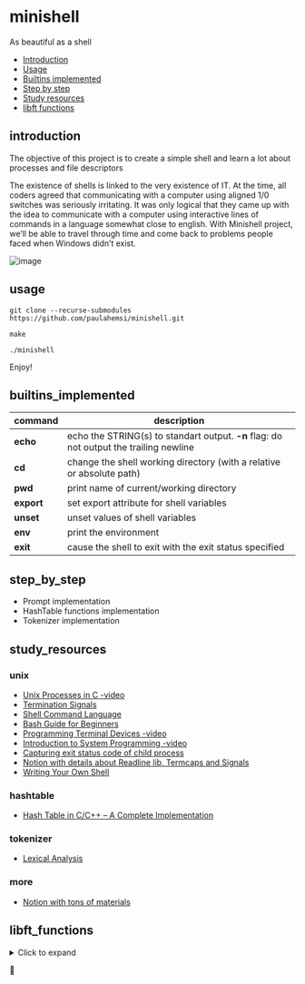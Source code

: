 # minishell
As beautiful as a shell

* [Introduction](#introduction)
* [Usage](#usage)
* [Builtins implemented](#builtins_implemented)
* [Step by step](#step_by_step)
* [Study resources](#study_resources)
* [libft functions](#libft_functions)

## introduction

The objective of this project is to create a simple shell and learn a lot about processes and file descriptors

The existence of shells is linked to the very existence of IT. At the time, all coders agreed that communicating with a computer using aligned 1/0 switches was seriously irritating. It was only logical that they came up with the idea to communicate with a computer using interactive lines of commands in a language somewhat close to english.
With Minishell project, we’ll be able to travel through time and come back to problems people faced when Windows didn’t exist.

![image](https://user-images.githubusercontent.com/63563271/127766732-743a1cf4-6d1e-4663-b8d6-1705f69c63dd.png)


## usage

`git clone --recurse-submodules https://github.com/paulahemsi/minishell.git`

`make`

`./minishell`

Enjoy! 

## builtins_implemented

command | description  |
---|------|
**echo** | echo the STRING(s) to standart output. **-n** flag: do not output the trailing newline |
**cd** | change the shell working directory	(with a relative or absolute path)|
**pwd** | print name of current/working directory	|
**export** | set export attribute for shell variables | 
**unset** | unset values of shell variables |
**env** | print the environment	| 
**exit** | cause the shell to exit with the exit status specified	| 

## step_by_step

* Prompt implementation
* HashTable functions implementation
* Tokenizer implementation

## study_resources

### unix
* [Unix Processes in C -video](https://www.youtube.com/playlist?list=PLfqABt5AS4FkW5mOn2Tn9ZZLLDwA3kZUY)
* [Termination Signals](https://www.gnu.org/software/libc/manual/html_node/Termination-Signals.html)
* [Shell Command Language](https://pubs.opengroup.org/onlinepubs/009695399/utilities/xcu_chap02.html#tag_02_10)
* [Bash Guide for Beginners](https://tldp.org/LDP/Bash-Beginners-Guide/html/index.html)
* [Programming Terminal Devices -video](https://www.youtube.com/watch?v=t5sC6G73oo4)
* [Introduction to System Programming -video](https://www.youtube.com/watch?v=qThI-U34KYs&list=PL7B2bn3G_wfC-mRpG7cxJMnGWdPAQTViW)
* [Capturing exit status code of child process](https://stackoverflow.com/questions/27306764/capturing-exit-status-code-of-child-process)
* [Notion with details about Readline lib, Termcaps and Signals](https://www.notion.so/Minishell-e856e9af377f44b588e5fe120d4b6e2a)
* [Writing Your Own Shell](https://www.cs.purdue.edu/homes/grr/SystemsProgrammingBook/Book/Chapter5-WritingYourOwnShell.pdf)

### hashtable
* [Hash Table in C/C++ – A Complete Implementation](https://www.journaldev.com/35238/hash-table-in-c-plus-plus)

### tokenizer
* [Lexical Analysis](https://en.wikipedia.org/wiki/Lexical_analysis)

### more
* [Notion with tons of materials](https://www.notion.so/Minishell-Materials-7bbd45a806e04395ab578ca3f805806c)

## libft_functions
<details>
  <summary>Click to expand </summary>

### Part_1

**ctype.h** 

| Function | Description |
| --- | --- |
| [**ft\_isalpha**](https://github.com/paulahemsi/libft/blob/main/ft_isalpha.c) |checks for an alphabetic character.|
| [**ft\_isdigit**](https://github.com/paulahemsi/libft/blob/main/ft_isdigit.c) | checks for a digit (0 through 9).|
| [**ft\_isalnum**](https://github.com/paulahemsi/libft/blob/main/ft_isalnum.c) | checks for an alphanumeric character; it  is  equivalent  to (isalpha(c) || isdigit(c)).|
| [**ft\_isascii**](https://github.com/paulahemsi/libft/blob/main/ft_isascii.c) | checks  whether  c  is a 7-bit unsigned char value that fits into the ASCII character set. |
| [**ft\_isprint**](https://github.com/paulahemsi/libft/blob/main/ft_isprint.c) | checks for any printable character including space.|
| [**ft\_isupper**](https://github.com/paulahemsi/libft/blob/main/ft_isupper.c) | checks if character is uppercase.|
| [**ft\_toupper**](https://github.com/paulahemsi/libft/blob/main/ft_toupper.c) | convert lowercase letters to uppercase|
| [**ft\_tolower**](https://github.com/paulahemsi/libft/blob/main/ft_tolower.c) | convert uppercase letters to lowercase. |

**string.h**

| Function | Description |
| --- | --- |
| [**ft\_memset**](https://github.com/paulahemsi/libft/blob/main/ft_memset.c) | fills the first n bytes of the memory area pointed to by s with the constant byte c|
| [**ft\_bzero**](https://github.com/paulahemsi/libft/blob/main/ft_bzero.c) | erases the data in the n bytes of the memory starting at the location pointed to by s, by writing zeros (bytes containing '\0') to that area.|
| [**ft\_memcpy**](https://github.com/paulahemsi/libft/blob/main/ft_memcpy.c) | copies n bytes from memory area src to memory area dest.  The memory areas must not overlap.  Use  memmove(3)  if the memory areas do overlap.
| [**ft\_memccpy**](https://github.com/paulahemsi/libft/blob/main/ft_memccpy.c) | copies no more than n bytes from memory area src to memory area dest, stopping when the character c is found. If the memory areas overlap, the results are undefined.|
| [**ft\_memmove**](https://github.com/paulahemsi/libft/blob/main/ft_memmove.c) | copies n bytes from memory area src to memory area dest. The two strings may overlap; the copy is always done in a non-destructive manner.|
| [**ft\_memchr**](https://github.com/paulahemsi/libft/blob/main/ft_memchr.c) |scans the initial n bytes of the memory area pointed to by s for the first instance of c.|
| [**ft\_memcmp**](https://github.com/paulahemsi/libft/blob/main/ft_memcmp.c) | function compares the first n bytes (each interpreted as unsigned char) of the memory areas s1 and s2.|
| [**ft\_strlen**](https://github.com/paulahemsi/libft/blob/main/ft_strlen.c) | The ft\_strlen() function computes and returns the length of the string s.|
| [**ft\_strlcpy**](https://github.com/paulahemsi/libft/blob/main/ft_strlcpy.c) | copies up to size - 1 characters from the NUL-terminated string src to dst, NUL-terminating the result.|
| [**ft\_strlcat**](https://github.com/paulahemsi/libft/blob/main/ft_strlcat.c) |  appends the NUL-terminated string src to the end of dst.  It will append at most size - strlen(dst) - 1 bytes, NUL-terminating the result.|
| [**ft\_strchr**](https://github.com/paulahemsi/libft/blob/main/ft_strchr.c) | returns a pointer to the first occurrence of the character c in the string s.|
| [**ft\_strrchr**](https://github.com/paulahemsi/libft/blob/main/ft_strrchr.c) | returns a pointer to the last occurrence  of the character c in the string s.|
| [**ft\_strnstr**](https://github.com/paulahemsi/libft/blob/main/ft_strnstr.c) | locates the first occurrence of the null-terminated string little in the string big, where not more than len characters are searched.|
| [**ft\_strncmp**](https://github.com/paulahemsi/libft/blob/main/ft_strncmp.c) | lexicographically compares the null-terminated strings s1 and s2. Returns an integer greater than, equal to, or less than 0, according as the string s1 is greater than, equal to, or less than the string s2. Compares not more than n characters. The comparison is done using unsigned characters, so that '\200' is greater than '\0'.|
| [**ft\_strdup**](https://github.com/paulahemsi/libft/blob/main/ft_strdup.c) | returns a pointer to a new string which is a duplicate  of  the string s.|

**stdlib.h**  

| Function | Description |
| --- | --- |
| [**ft\_atoi**](https://github.com/paulahemsi/libft/blob/main/ft_atoi.c) | converts the initial portion of the string pointed to by str to int representation and returns the int. |
| [**ft\_calloc**](https://github.com/paulahemsi/libft/blob/main/ft_calloc.c) |  allocates memory for an array of  nmemb  elements  of  size  bytes  each and returns a pointer to the allocated memory. The memory is set to zero.|

### Part_2

**string's functions**

| Function | Description |
| --- | --- |
| [**ft\_substr**](https://github.com/paulahemsi/libft/blob/main/ft_substr.c) | Allocates and returns a substring from the string ’s’. The substring begins at index ’start’ and is of maximum size ’len’.|
| [**ft\_strjoin**](https://github.com/paulahemsi/libft/blob/main/ft_strjoin.c) | Allocates and returns a new string, which is the result of the concatenation of ’s1’ and ’s2’.|
| [**ft\_strtrim**](https://github.com/paulahemsi/libft/blob/main/ft_strtrim.c) | Allocates and returns a copy of ’s1’ with the characters specified in ’set’ removed from the beginning and the end of the string.|
| [**ft\_split**](https://github.com/paulahemsi/libft/blob/main/ft_split.c) | Allocates and returns an array of strings obtained by splitting ’s’ using the character ’c’ as a delimiter.|
| [**ft\_strmapi**](https://github.com/paulahemsi/libft/blob/main/ft_strmapi.c) | Applies the function ’f’ to each character of the string ’s’ to create a new string resulting from successive applications of ’f’.|

**string to int**

| Function | Description |
| --- | --- |
| [**ft\_itoa**](https://github.com/paulahemsi/libft/blob/main/ft_itoa.c) | Allocates and returns a string representing the integer received as an argument. Negative numbers must be handled.|

**file-descriptor's functions**

| Function | Description |
| --- | --- |
| [**ft\_putchar\_fd**](https://github.com/paulahemsi/libft/blob/main/ft_putchar_fd.c) | Outputs the character ’c’ to the given file descriptor.|
| [**ft\_putstr\_fd**](https://github.com/paulahemsi/libft/blob/main/ft_putstr_fd.c) | Outputs the string ’s’ to the given file descriptor.|
| [**ft\_putendl\_fd**](https://github.com/paulahemsi/libft/blob/main/ft_putendl_fd.c) | Outputs the string ’s’ to the given file descriptor, followed by a newline.|
| [**ft\_putnbr\_fd**](https://github.com/paulahemsi/libft/blob/main/ft_putnbr_fd.c) | Outputs the integer ’n’ to the given file descriptor.|

### Bonus

**Linked Lists**

| Function | Description |
| --- | --- |
| [**ft\_lstnew**](https://github.com/paulahemsi/libft/blob/main/ft_lstnew.c) | Allocates and returns a new element. The variable ’content’ is initialized with the value of the parameter ’content’. The variable ’next’ is initialized to NULL.|
| [**ft\_lstadd_front**](https://github.com/paulahemsi/libft/blob/main/ft_lstadd_front.c) | Adds the element ’new’ at the beginning of the list.|
| [**ft\_lstsize**](https://github.com/paulahemsi/libft/blob/main/ft_lstsize.c) | Counts the number of elements in a list.|
| [**ft\_lstlast**](https://github.com/paulahemsi/libft/blob/main/ft_lstlast.c) | Returns the last element of the list.|
| [**ft\_lstadd_back**](https://github.com/paulahemsi/libft/blob/main/ft_lstadd_back.c) | Adds the element ’new’ at the end of the list.|
| [**ft\_lstdelone**](https://github.com/paulahemsi/libft/blob/main/ft_lstdelone.c) | Takes as a parameter an element and frees the memory of the element’s content using the function ’del’ given as a parameter and free the element.|
| [**ft\_lstclear**](https://github.com/paulahemsi/libft/blob/main/ft_lstclear.c) | Deletes and frees the given element and every successor of that element, using the function ’del’ and free. Finally, the pointer to the list is set to NULL.|
| [**ft\_lstiter**](https://github.com/paulahemsi/libft/blob/main/ft_lstiter.c) | Iterates the list ’lst’ and applies the function ’f’ to the content of each element.|
| [**ft\_lstmap**](https://github.com/paulahemsi/libft/blob/main/ft_lstmap.c) | Iterates the list ’lst’ and applies the function ’f’ to the content of each element. Creates a new list resulting of the successive applications of the function ’f’. The ’del’ function is used to delete the content of an element if needed.|

**Double Linked Lists**

| Function | Description |
| --- | --- |
| [**ft\_dlstnew**](https://github.com/paulahemsi/libft/blob/main/ft_dlstnew.c) | Allocates and returns a new element. The variable ’content’ is initialized with the value of the parameter ’content’. The variable ’next’ is initialized to NULL.|
| [**ft\_dlstadd_front**](https://github.com/paulahemsi/libft/blob/main/ft_dlstadd_front.c) | Adds the element ’new’ at the beginning of the double linked list.|
| [**ft\_dlstsize**](https://github.com/paulahemsi/libft/blob/main/ft_dlstsize.c) | Counts the number of elements in a double linked list.|
| [**ft\_dlstlast**](https://github.com/paulahemsi/libft/blob/main/ft_dlstlast.c) | Returns the last element of the double linked list.|
| [**ft\_dlstadd_back**](https://github.com/paulahemsi/libft/blob/main/ft_dlstadd_back.c) | Adds the element ’new’ at the end of the double linked list.|
| [**ft\_dlstdelone**](https://github.com/paulahemsi/libft/blob/main/ft_dlstdelone.c) | Takes as a parameter an element and frees the memory of the element’s content using the function ’del’ given as a parameter and free the element.|
| [**ft\_dlstclear**](https://github.com/paulahemsi/libft/blob/main/ft_dlstclear.c) | Deletes and frees the given element and every successor of that element, using the function ’del’ and free. Finally, the pointer to the double linked list is set to NULL.|
| [**ft\_dlstiter**](https://github.com/paulahemsi/libft/blob/main/ft_dlstiter.c) | Iterates the double linked list ’lst’ and applies the function ’f’ to the content of each element.|
| [**ft\_dlstmap**](https://github.com/paulahemsi/libft/blob/main/ft_dlstmap.c) | Iterates the double linked list ’lst’ and applies the function ’f’ to the content of each element. Creates a new double linked list resulting of the successive applications of the function ’f’. The ’del’ function is used to delete the content of an element if needed.|

### Extras

| Function | Description |
| --- | --- |
| [**ft\_putchar**](https://github.com/paulahemsi/libft/blob/main/ft_putchar.c) | outputs the character c to the standard output.|
| [**ft\_putstr**](https://github.com/paulahemsi/libft/blob/main/ft_putstr.c) | outputs a string to the standard output.|
| [**ft\_putendl**](https://github.com/paulahemsi/libft/blob/main/ft_putendl.c) | outputs a string to the standard output, followed by a newline.|
| [**ft\_putnbr**](https://github.com/paulahemsi/libft/blob/main/ft_putnbr.c) | outputs the integer n to the standard output|
| [**ft\_strequ**](https://github.com/paulahemsi/libft/blob/main/ft_strequ.c) | lexicographical comparison between s1 and s2. If the 2 strings are identical the function returns 1, or 0 otherwise.|
| [**ft\_strnequ**](https://github.com/paulahemsi/libft/blob/main/ft_strnequ.c) | lexicographical comparison between s1 and s2. If the 2 strings are identical the function returns 1, or 0 otherwise.|
| [**ft\_strclr**](https://github.com/paulahemsi/libft/blob/main/ft_strclr.c) | sets every character of the string s to '\0'.|
| [**ft\_isspace**](https://github.com/paulahemsi/libft/blob/main/ft_isspace.c) | tests for the white-space characters. For any locale, this includes the following standard characters:  `\v`   `\n`   `\t`   `\r`   `\f`. Returns zero if the character tests false and returns non-zero if the character tests true.|
| [**ft\_isblank**](https://github.com/paulahemsi/libft/blob/main/ft_isblank.c) | checks for a blank character; that is, a space or a tab.|
| [**ft\_isxdigit**](https://github.com/paulahemsi/libft/blob/main/ft_isxdigit.c) |  checks for hexadecimal digits. |
| [**ft\_isnegative**](https://github.com/paulahemsi/libft/blob/main/ft_isnegative.c) |  checks if a number is negative. |
| [**ft\_countdigit**](https://github.com/paulahemsi/libft/blob/main/ft_countdigit.c) | Count the digits from an unsigned int.|
| [**ft\_numlen**](https://github.com/paulahemsi/libft/blob/main/ft_numlen.c) | Count the digits from an int.|
| [**get\_next\_line**](https://github.com/paulahemsi/libft/blob/main/get_next_line.c) | Read a line from stdin or fd|
| [**get\_next\_line\_multifd**](https://github.com/paulahemsi/libft/blob/main/get_next_line_multfd.c) | Read a line from multiples fd's|
| [**ft\_add**](https://github.com/paulahemsi/libft/blob/main/ft_add.c) | variadic function which returns the sum of the numbers passed as arguments. The first argument must be the amount of numbers to be summed.|
| [**ft\_itoa_hex**](https://github.com/paulahemsi/libft/blob/main/ft_itoa_hex.c) | Convert the decimal unsigned integer received as argument to hexadecimal. Allocates and returns a string with the hex number.|
| [**ft\_putnbr\_unsigned**](https://github.com/paulahemsi/libft/blob/main/ft_putnbr_unsigned.c) | outputs the unsigned integer n to the standard output.|
| [**ft\_free\_and\_null**](https://github.com/paulahemsi/libft/blob/main/ft_free_and_null.c) | frees and null the given pointer.|

</details>

:shell:
